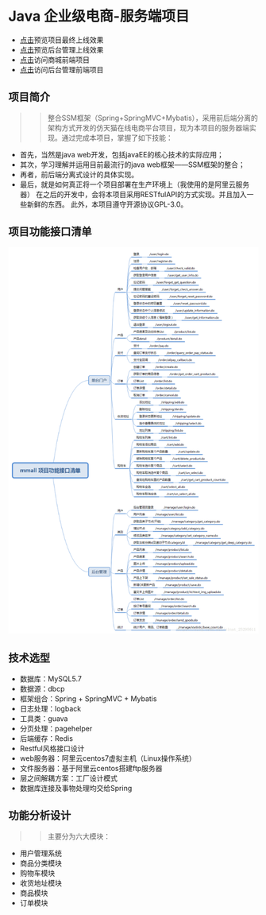 Java 企业级电商-服务端项目
=====================
* [点击](http://ubaby.rzhang.xin)预览项目最终上线效果
* [点击](http://admin.ubaby.rzhang.xin)预览后台管理上线效果
* [点击](http://github.com/albertrui/ubaby-fe)访问商城前端项目
* [点击](http://github.com/albertrui/admin-fe)访问后台管理前端项目
## 项目简介
  >> 整合SSM框架（Spring+SpringMVC+Mybatis），采用前后端分离的架构方式开发的仿天猫在线电商平台项目，现为本项目的服务器端实现。通过完成本项目，掌握了如下技能：
* 首先，当然是java web开发，包括javaEE的核心技术的实际应用；
* 其次，学习理解并运用目前最流行的java web框架——SSM框架的整合；
* 再者，前后端分离式设计的具体实现。
* 最后，就是如何真正将一个项目部署在生产环境上（我使用的是阿里云服务器） 在之后的开发中，会将本项目采用RESTfulAPI的方式实现。并且加入一些新鲜的东西。 此外，本项目遵守开源协议GPL-3.0。
## 项目功能接口清单
![项目功能接口清单](/src/main/resources/img/img1.png)
## 技术选型
* 数据库：MySQL5.7
* 数据源：dbcp
* 框架组合：Spring + SpringMVC + Mybatis
* 日志处理：logback
* 工具类：guava
* 分页处理：pagehelper
* 后端缓存：Redis
* Restful风格接口设计
* web服务器：阿里云centos7虚拟主机（Linux操作系统）
* 文件服务器：基于阿里云centos搭建ftp服务器
* 层之间解耦方案：工厂设计模式
* 数据库连接及事物处理均交给Spring
## 功能分析设计
>>主要分为六大模块：
* 用户管理系统
* 商品分类模块
* 购物车模块
* 收货地址模块
* 商品模块
* 订单模块
